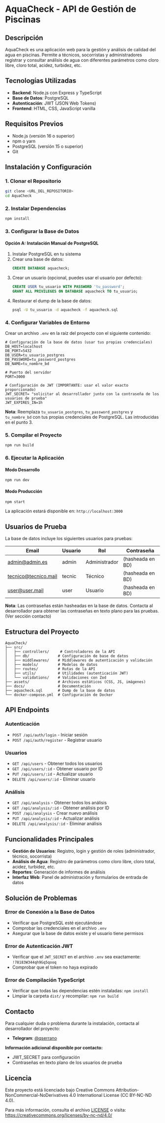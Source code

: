 # AquaCheck - API de Gestión de Piscinas

## Descripción
AquaCheck es una aplicación web para la gestión y análisis de calidad del agua en piscinas. Permite a técnicos, socorristas y administradores registrar y consultar análisis de agua con diferentes parámetros como cloro libre, cloro total, acidez, turbidez, etc.

## Tecnologías Utilizadas
- **Backend**: Node.js con Express y TypeScript
- **Base de Datos**: PostgreSQL
- **Autenticación**: JWT (JSON Web Tokens)
- **Frontend**: HTML, CSS, JavaScript vanilla

## Requisitos Previos
- Node.js (versión 16 o superior)
- npm o yarn
- PostgreSQL (versión 15 o superior)
- Git

## Instalación y Configuración

### 1. Clonar el Repositorio
```bash
git clone <URL_DEL_REPOSITORIO>
cd AquaCheck
```

### 2. Instalar Dependencias
```bash
npm install
```

### 3. Configurar la Base de Datos

#### Opción A: Instalación Manual de PostgreSQL
1. Instalar PostgreSQL en tu sistema
2. Crear una base de datos:
   ```sql
   CREATE DATABASE aquacheck;
   ```
3. Crear un usuario (opcional, puedes usar el usuario por defecto):
   ```sql
   CREATE USER tu_usuario WITH PASSWORD 'tu_password';
   GRANT ALL PRIVILEGES ON DATABASE aquacheck TO tu_usuario;
   ```
4. Restaurar el dump de la base de datos:
   ```bash
   psql -U tu_usuario -d aquacheck -f aquacheck.sql
   ```

### 4. Configurar Variables de Entorno
Crear un archivo `.env` en la raíz del proyecto con el siguiente contenido:

```env
# Configuración de la base de datos (usar tus propias credenciales)
DB_HOST=localhost
DB_PORT=5432
DB_USER=tu_usuario_postgres
DB_PASSWORD=tu_password_postgres
DB_NAME=tu_nombre_bd

# Puerto del servidor
PORT=3000

# Configuración de JWT (IMPORTANTE: usar el valor exacto proporcionado)
JWT_SECRET= "solicitar al desarrollador junto con la contraseña de los usuarios de prueba"
JWT_EXPIRES_IN=1h
```

**Nota**: Reemplaza `tu_usuario_postgres`, `tu_password_postgres` y `tu_nombre_bd` con tus propias credenciales de PostgreSQL. Las introducidas en el punto 3.

### 5. Compilar el Proyecto
```bash
npm run build
```

### 6. Ejecutar la Aplicación

#### Modo Desarrollo
```bash
npm run dev
```

#### Modo Producción
```bash
npm start
```

La aplicación estará disponible en: `http://localhost:3000`

## Usuarios de Prueba

La base de datos incluye los siguientes usuarios para pruebas:

| Email | Usuario | Rol | Contraseña |
|-------|---------|-----|------------|
| admin@admin.es | admin | Administrador | (hasheada en BD) |
| tecnico@tecnico.mail | tecnic | Técnico | (hasheada en BD) |
| user@user.mail | user | Usuario | (hasheada en BD) |

**Nota**: Las contraseñas están hasheadas en la base de datos. Contacta al desarrollador para obtener las contraseñas en texto plano para las pruebas.
(Ver sección contacto)

## Estructura del Proyecto

```
AquaCheck/
├── src/
│   ├── controllers/     # Controladores de la API
│   ├── db/             # Configuración de base de datos
│   ├── middlewares/    # Middlewares de autenticación y validación
│   ├── models/         # Modelos de datos
│   ├── routes/         # Rutas de la API
│   ├── utils/          # Utilidades (autenticación JWT)
│   └── validations/    # Validaciones con Zod
├── assets/             # Archivos estáticos (CSS, JS, imágenes)
├── docs/               # Documentación
├── aquacheck.sql       # Dump de la base de datos
└── docker-compose.yml  # Configuración de Docker
```

## API Endpoints

### Autenticación
- `POST /api/auth/login` - Iniciar sesión
- `POST /api/auth/register` - Registrar usuario

### Usuarios
- `GET /api/users` - Obtener todos los usuarios
- `GET /api/users/:id` - Obtener usuario por ID
- `PUT /api/users/:id` - Actualizar usuario
- `DELETE /api/users/:id` - Eliminar usuario

### Análisis
- `GET /api/analysis` - Obtener todos los análisis
- `GET /api/analysis/:id` - Obtener análisis por ID
- `POST /api/analysis` - Crear nuevo análisis
- `PUT /api/analysis/:id` - Actualizar análisis
- `DELETE /api/analysis/:id` - Eliminar análisis

## Funcionalidades Principales

- **Gestión de Usuarios**: Registro, login y gestión de roles (administrador, técnico, socorrista)
- **Análisis de Agua**: Registro de parámetros como cloro libre, cloro total, acidez, turbidez, etc.
- **Reportes**: Generación de informes de análisis
- **Interfaz Web**: Panel de administración y formularios de entrada de datos

## Solución de Problemas

### Error de Conexión a la Base de Datos
- Verificar que PostgreSQL esté ejecutándose
- Comprobar las credenciales en el archivo `.env`
- Asegurar que la base de datos existe y el usuario tiene permisos

### Error de Autenticación JWT
- Verificar que el `JWT_SECRET` en el archivo `.env` sea exactamente: `!78183W344qh9Gq5qooq`
- Comprobar que el token no haya expirado

### Error de Compilación TypeScript
- Verificar que todas las dependencias estén instaladas: `npm install`
- Limpiar la carpeta `dist/` y recompilar: `npm run build`

## Contacto

Para cualquier duda o problema durante la instalación, contacta al desarrollador del proyecto:

- **Telegram**: [@qserrano](https://t.me/qserrano)

**Información adicional disponible por contacto:**
- JWT_SECRET para configuración
- Contraseñas en texto plano de los usuarios de prueba

## Licencia

Este proyecto está licenciado bajo Creative Commons Attribution-NonCommercial-NoDerivatives 4.0 International License (CC BY-NC-ND 4.0).

Para más información, consulta el archivo [LICENSE](LICENSE) o visita: https://creativecommons.org/licenses/by-nc-nd/4.0/ 